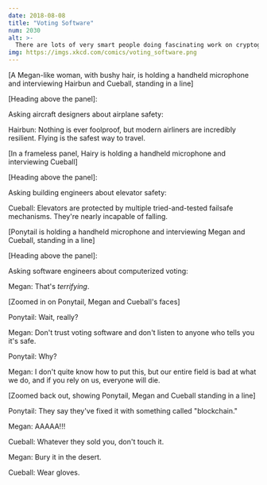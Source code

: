 ```yaml
---
date: 2018-08-08
title: "Voting Software"
num: 2030
alt: >-
  There are lots of very smart people doing fascinating work on cryptographic voting protocols. We should be funding and encouraging them, and doing all our elections with paper ballots until everyone currently working in that field has retired.
img: https://imgs.xkcd.com/comics/voting_software.png
---
```

[A Megan-like woman, with bushy hair, is holding a handheld microphone and interviewing Hairbun and Cueball, standing in a line]

[Heading above the panel]:

Asking aircraft designers about airplane safety:

Hairbun: Nothing is ever foolproof, but modern airliners are incredibly resilient. Flying is the safest way to travel.

[In a frameless panel, Hairy is holding a handheld microphone and interviewing Cueball]

[Heading above the panel]:

Asking building engineers about elevator safety:

Cueball: Elevators are protected by multiple tried-and-tested failsafe mechanisms. They're nearly incapable of falling.

[Ponytail is holding a handheld microphone and interviewing Megan and Cueball, standing in a line]

[Heading above the panel]:

Asking software engineers about computerized voting:

Megan: That's *terrifying*.

[Zoomed in on Ponytail, Megan and Cueball's faces]

Ponytail: Wait, really?

Megan: Don't trust voting software and don't listen to anyone who tells you it's safe.

Ponytail: Why?

Megan: I don't quite know how to put this, but our entire field is bad at what we do, and if you rely on us, everyone will die.

[Zoomed back out, showing Ponytail, Megan and Cueball standing in a line]

Ponytail: They say they've fixed it with something called "blockchain."

Megan: AAAAA!!!

Cueball: Whatever they sold you, don't touch it.

Megan: Bury it in the desert.

Cueball: Wear gloves.